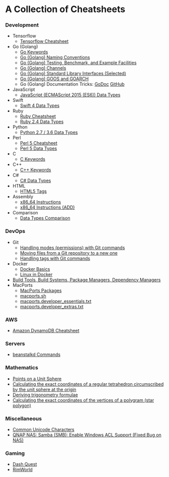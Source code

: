 # A Collection of Cheatsheets

### Development
- Tensorflow
  - [Tensorflow Cheatsheet](dev/tensorflow.md)
- Go (Golang)
  - [Go Keywords](dev/keywords-go.md)
  - [Go (Golang) Naming Conventions](dev/go-conventions.md)
  - [Go (Golang) Testing, Benchmark, and Example Facilities](dev/go-testing-benchmark-example.md)
  - [Go (Golang) Channels](dev/go-channels.md)
  - [Go (Golang) Standard Library Interfaces (Selected)](https://gist.github.com/asukakenji/ac8a05644a2e98f1d5ea8c299541fce9)
  - [Go (Golang) GOOS and GOARCH](https://gist.github.com/asukakenji/f15ba7e588ac42795f421b48b8aede63)
  - Go (Golang) Documentation Tricks: [GoDoc](https://godoc.org/github.com/fluhus/godoc-tricks) [GitHub](https://github.com/fluhus/godoc-tricks)
- JavaScript
  - [JavaScript (ECMAScript 2015 (ES6)) Data Types](dev/javascript-data-types.md)
- Swift
  - [Swift 4 Data Types](dev/swift-data-types.md)
- Ruby
  - [Ruby Cheatsheet](dev/ruby.md)
  - [Ruby 2.4 Data Types](dev/ruby-data-types.md)
- Python
  - [Python 2.7 / 3.6 Data Types](dev/python-data-types.md)
- Perl
  - [Perl 5 Cheatsheet](dev/perl.md)
  - [Perl 5 Data Types](dev/perl-data-types.md)
- C
  - [C Keywords](dev/keywords-c.md)
- C++
  - [C++ Keywords](dev/keywords-cpp.md)
- C#
  - [C# Data Types](dev/csharp-data-types.md)
- HTML
  - [HTML5 Tags](dev/keywords-html5.md)
- Assembly
  - [x86_64 Instructions](dev/x86_64_instructions.md)
  - [x86_64 Instructions (ADD)](dev/x86_64_instructions_add.md)
- Comparison
  - [Data Types Comparison](dev/data-types-comparison.rst)

### DevOps
- Git
  - [Handling modes (permissions) with Git commands](devops/git-mode-permission.md)
  - [Moving files from a Git repository to a new one](devops/git-move-repository.md)
  - [Handling tags with Git commands](devops/git-tag.md)
- Docker
  - [Docker Basics](devops/docker-basics.md)
  - [Linux in Docker](devops/docker-linux.md)
- [Build Tools, Build Systems, Package Managers, Dependency Managers](devops/build-tools.md)
- MacPorts
  - [MacPorts Packages](devops/macports.md)
  - [macports.sh](devops/macports.sh)
  - [macports.developer_essentials.txt](devops/macports.developer_essentials.txt)
  - [macports.developer_extras.txt](devops/macports.developer_extras.txt)

### AWS
- [Amazon DynamoDB Cheatsheet](dynamodb.md)

### Servers
- [beanstalkd Commands](beanstalkd.md)

### Mathematics
- [Points on a Unit Sphere](points-on-a-unit-sphere.md)
- [Calculating the exact coordinates of a regular tetrahedron circumscribed by the unit sphere at the origin](tetrahedron.md)
- [Deriving trigonometry formulae](trigonometry.md)
- [Calculating the exact coordinates of the vertices of a polygram (star polygon)](polygram-star-polygon.md)

### Miscellaneous
- [Common Unicode Characters](common-unicode-characters.md)
- [QNAP NAS: Samba (SMB): Enable Windows ACL Support (Fixed Bug on NAS)](qnap-enable-windows-acl-support.md)

### Gaming
- [Dash Quest](dash-quest.md)
- [RimWorld](rimworld.md)
